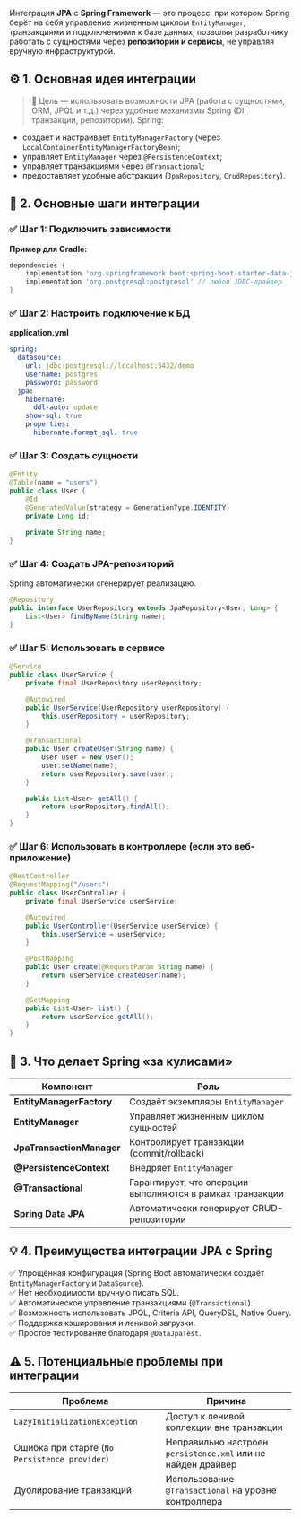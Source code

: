 Интеграция **JPA** с **Spring Framework** — это процесс, при котором Spring берёт на себя управление жизненным циклом `EntityManager`, транзакциями и подключениями к базе данных, позволяя разработчику работать с сущностями через **репозитории и сервисы**, не управляя вручную инфраструктурой.
## ⚙️ 1. Основная идея интеграции
> 🎯 Цель — использовать возможности JPA (работа с сущностями, ORM, JPQL и т.д.) через удобные механизмы Spring (DI, транзакции, репозитории).
Spring:
- создаёт и настраивает `EntityManagerFactory` (через `LocalContainerEntityManagerFactoryBean`);
- управляет `EntityManager` через `@PersistenceContext`;
- управляет транзакциями через `@Transactional`;
- предоставляет удобные абстракции (`JpaRepository`, `CrudRepository`).
## 🧩 2. Основные шаги интеграции
### ✅ Шаг 1: Подключить зависимости
**Пример для Gradle:**
```groovy
dependencies {
    implementation 'org.springframework.boot:spring-boot-starter-data-jpa'
    implementation 'org.postgresql:postgresql' // любой JDBC-драйвер
}
```
### ✅ Шаг 2: Настроить подключение к БД
**application.yml**
```yaml
spring:
  datasource:
    url: jdbc:postgresql://localhost:5432/demo
    username: postgres
    password: password
  jpa:
    hibernate:
      ddl-auto: update
    show-sql: true
    properties:
      hibernate.format_sql: true
```
### ✅ Шаг 3: Создать сущности
```java
@Entity
@Table(name = "users")
public class User {
    @Id
    @GeneratedValue(strategy = GenerationType.IDENTITY)
    private Long id;
    
    private String name;
}
```
### ✅ Шаг 4: Создать JPA-репозиторий
Spring автоматически сгенерирует реализацию.
```java
@Repository
public interface UserRepository extends JpaRepository<User, Long> {
    List<User> findByName(String name);
}
```
### ✅ Шаг 5: Использовать в сервисе
```java
@Service
public class UserService {
    private final UserRepository userRepository;

    @Autowired
    public UserService(UserRepository userRepository) {
        this.userRepository = userRepository;
    }

    @Transactional
    public User createUser(String name) {
        User user = new User();
        user.setName(name);
        return userRepository.save(user);
    }

    public List<User> getAll() {
        return userRepository.findAll();
    }
}
```
### ✅ Шаг 6: Использовать в контроллере (если это веб-приложение)
```java
@RestController
@RequestMapping("/users")
public class UserController {
    private final UserService userService;

    @Autowired
    public UserController(UserService userService) {
        this.userService = userService;
    }

    @PostMapping
    public User create(@RequestParam String name) {
        return userService.createUser(name);
    }

    @GetMapping
    public List<User> list() {
        return userService.getAll();
    }
}
```
## 🧠 3. Что делает Spring «за кулисами»

|Компонент|Роль|
|---|---|
|**EntityManagerFactory**|Создаёт экземпляры `EntityManager`|
|**EntityManager**|Управляет жизненным циклом сущностей|
|**JpaTransactionManager**|Контролирует транзакции (commit/rollback)|
|**@PersistenceContext**|Внедряет `EntityManager`|
|**@Transactional**|Гарантирует, что операции выполняются в рамках транзакции|
|**Spring Data JPA**|Автоматически генерирует CRUD-репозитории|
## 💡 4. Преимущества интеграции JPA с Spring
✅ Упрощённая конфигурация (Spring Boot автоматически создаёт `EntityManagerFactory` и `DataSource`).  
✅ Нет необходимости вручную писать SQL.  
✅ Автоматическое управление транзакциями (`@Transactional`).  
✅ Возможность использовать JPQL, Criteria API, QueryDSL, Native Query.  
✅ Поддержка кэширования и ленивой загрузки.  
✅ Простое тестирование благодаря `@DataJpaTest`.
## ⚠️ 5. Потенциальные проблемы при интеграции

|Проблема|Причина|
|---|---|
|`LazyInitializationException`|Доступ к ленивой коллекции вне транзакции|
|Ошибка при старте (`No Persistence provider`)|Неправильно настроен `persistence.xml` или не найден драйвер|
|Дублирование транзакций|Использование `@Transactional` на уровне контроллера|
